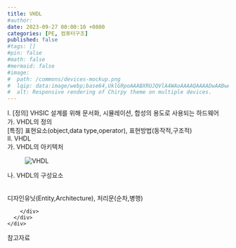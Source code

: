 ```yaml
---
title: VHDL
#author: 
date: 2023-09-27 00:00:10 +0800
categories: [PE, 컴퓨터구조]
published: false
#tags: []
#pin: false
#math: false
#mermaid: false
#image:
#  path: /commons/devices-mockup.png
#  lqip: data:image/webp;base64,UklGRpoAAABXRUJQVlA4WAoAAAAQAAAADwAABwAAQUxQSDIAAAARL0AmbZurmr57yyIiqE8oiG0bejIYEQTgqiDA9vqnsUSI6H+oAERp2HZ65qP/VIAWAFZQOCBCAAAA8AEAnQEqEAAIAAVAfCWkAALp8sF8rgRgAP7o9FDvMCkMde9PK7euH5M1m6VWoDXf2FkP3BqV0ZYbO6NA/VFIAAAA
#  alt: Responsive rendering of Chirpy theme on multiple devices.
---
```


<div class="post-wrap">
  <div class="para">
    <div class="para-title">
      I. [정의] VHSIC 설계를 위해 문서화, 시뮬레이션, 합성의 용도로 사용되는 하드웨어
    </div>
    <div class="para-cntnt">
      <div class="para">
        <div class="para-title">
          가. VHDL의 정의
        </div>
        <div class="para-cntnt">
          [특징] 표현요소(object,data type,operator), 표현방법(동작적,구조적)
        </div>
      </div>
    </div>
  </div>
  
  <div class="para">
    <div class="para-title">
      II. VHDL
    </div>
    <div class="para-cntnt">
      <div class="para">
        <div class="para-title">
          가. VHDL의 아키텍처
        </div>
        <div class="para-cntnt">
          <figure class="post-figure">
            <img src="/assets/img/posts/VHDL.png" alt="VHDL">
<!--            <figcaption>Source: Unveiling the Metaverse: Exploring Emerging Trends, Multifaceted Perspectives, and Future Challenges</figcaption>-->
          </figure>
        </div>
      </div>
      <div class="para">
        <div class="para-title">
          나. VHDL의 구성요소
        </div>
        <div class="para-cntnt">
          <table class="post-table">
          </table>
          디자인유닛(Entity,Architecture), 처리문(순차,병행)

        </div>
      </div>
    </div>
  </div>

  <div class="refr-wrap">
    <div class="refr-title">
        참고자료
    </div>
    <ol class="refr-list">
    <!--    <li>(나현식, 최대선) <a target="_blank" href="https://scienceon.kisti.re.kr/commons/util/originalView.do?cn=JAKO202225948430499&oCn=JAKO202225948430499&dbt=JAKO&journal=NJOU00291864">메타버스 보안 위협 요소 및 대응 방안 검토</a></li>-->
    <!--    <li>(M. Uddin, S. Manickam, H. Ullah, M. Obaidat and A. Dandoush) <a target="_blank" href="https://ieeexplore.ieee.org/abstract/document/10138386">Unveiling the Metaverse: Exploring Emerging Trends, Multifaceted Perspectives, and Future Challenges</a></li>-->
    </ol>
  </div>
</div>
